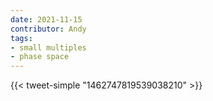 ```yaml
---
date: 2021-11-15
contributor: Andy
tags:
- small multiples
- phase space 
---
```


{{< tweet-simple "1462747819539038210" >}}

<!-- {{< tweet user="OurWorldInData" id="1462747819539038210" >}} -->
